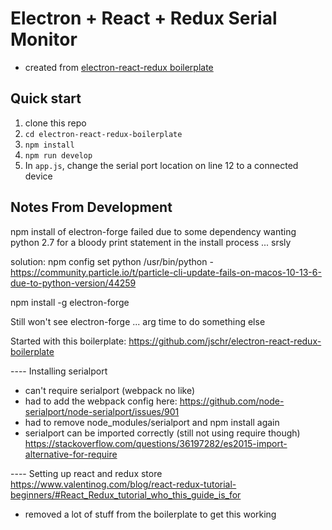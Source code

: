 # Electron + React + Redux Serial Monitor
- created from [electron-react-redux boilerplate](github.com:jschr/electron-react-redux-boilerplate)


## Quick start
1. clone this repo
2. `cd electron-react-redux-boilerplate`
3. `npm install`
4. `npm run develop`
5. In `app.js`, change the serial port location on line 12 to a connected device

## Notes From Development
npm install of electron-forge failed due to some dependency wanting python 2.7 for a bloody print statement in the install process ... srsly

solution: npm config set python /usr/bin/python - https://community.particle.io/t/particle-cli-update-fails-on-macos-10-13-6-due-to-python-version/44259

npm install -g electron-forge

Still won't see electron-forge ... arg time to do something else

Started with this boilerplate: https://github.com/jschr/electron-react-redux-boilerplate


---- Installing serialport
- can't require serialport (webpack no like)
- had to add the webpack config here: https://github.com/node-serialport/node-serialport/issues/901
- had to remove node_modules/serialport and npm install again
- serialport can be imported correctly (still not using require though) https://stackoverflow.com/questions/36197282/es2015-import-alternative-for-require

---- Setting up react and redux store
https://www.valentinog.com/blog/react-redux-tutorial-beginners/#React_Redux_tutorial_who_this_guide_is_for
- removed a lot of stuff from the boilerplate to get this working
